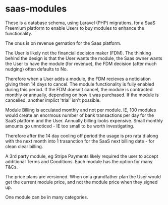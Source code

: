 # saas-modules

These is a database schema, using Laravel (PHP) migrations, for a SaaS Freemium platform to enable Users to buy modules to enhance the functionality.

The onus is on revenue gernation for the Saas platform. 

The User is likely not the financial decision maker (FDM). The thinking behind the design is that the User wants the module, the Saas owner wants the User to have the module (for revenue), the FDM decision (after much nudging) often defaults to No.

Therefore when a User adds a module, the FDM recieves a noticiation giving them 14 days to cancel. The module functionality is fully enabled during this period.  If the FDM doesn't cancel, the module is contracted monthly or annually, depending on how it was purchased. If the module is cancelled, another implict 'trial' isn't possible.

Module Billing is acculated monthly and not per module.  IE, 100 modules would create an enormous number of bank transactions per day for the SaaS platform and the User.  Annually billing looks expensive.  Small monthly amounts go unnoticed - IE too small to be worth investigating.

Therefore after the 14 day cooling off period the usage is pro rata'd along with the next month into 1 trasanction for the SaaS next billing date - for clean clear billing.

A 3rd party module, eg Stripe Payments likely required the user to accept additional Terms and Conditions. Each module has the option for many T&Cs.  

The price plans are versioned.  When on a grandfather plan the User would get the current module price, and not the module price when they signed up. 

One module can be in many categories. 
